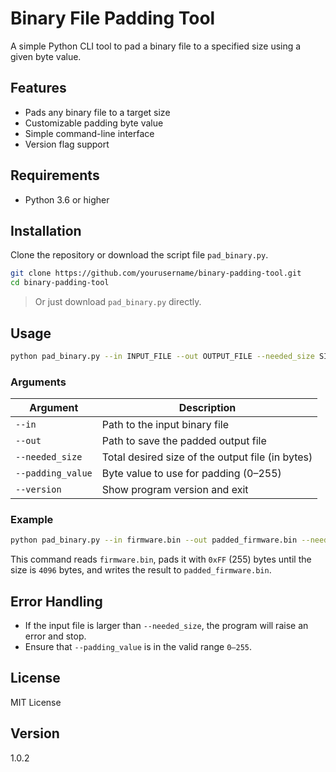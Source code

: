 # Binary File Padding Tool

A simple Python CLI tool to pad a binary file to a specified size using a given byte value.

## Features

- Pads any binary file to a target size
- Customizable padding byte value
- Simple command-line interface
- Version flag support

## Requirements

- Python 3.6 or higher

## Installation

Clone the repository or download the script file `pad_binary.py`.

```bash
git clone https://github.com/yourusername/binary-padding-tool.git
cd binary-padding-tool
```

> Or just download `pad_binary.py` directly.

## Usage

```bash
python pad_binary.py --in INPUT_FILE --out OUTPUT_FILE --needed_size SIZE --padding_value VALUE
```

### Arguments

| Argument           | Description                                      |
|--------------------|--------------------------------------------------|
| `--in`             | Path to the input binary file                    |
| `--out`            | Path to save the padded output file              |
| `--needed_size`    | Total desired size of the output file (in bytes) |
| `--padding_value`  | Byte value to use for padding (0–255)            |
| `--version`        | Show program version and exit                    |

### Example

```bash
python pad_binary.py --in firmware.bin --out padded_firmware.bin --needed_size 4096 --padding_value 255
```

This command reads `firmware.bin`, pads it with `0xFF` (255) bytes until the size is `4096` bytes,
and writes the result to `padded_firmware.bin`.

## Error Handling

- If the input file is larger than `--needed_size`, the program will raise an error and stop.
- Ensure that `--padding_value` is in the valid range `0–255`.

## License

MIT License

## Version

1.0.2
